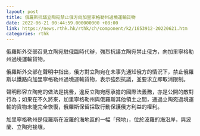 ```yaml
---
layout: post
title: 俄羅斯抗議立陶宛禁止俄方向加里寧格勒州過境運輸貨物
date: 2022-06-21 00:44:59.000000000 +08:00
link: https://news.rthk.hk/rthk/ch/component/k2/1653912-20220621.htm
categories: rthk
---
```


俄羅斯外交部召見立陶宛駐俄臨時代辦，強烈抗議立陶宛禁止俄方，向加里寧格勒州過境運輸貨物。
 
俄羅斯外交部在聲明中指出，俄方對立陶宛在未事先通知俄方的情況下，禁止俄羅斯以鐵路向加里寧格勒州過境運輸貨物，表示強烈抗議，並要求立即取消限制。
 
聲明形容立陶宛的做法是挑釁，違反立陶宛應承擔的國際法義務，亦是公開的敵對行為；如果在不久將來，加里寧格勒州與俄羅斯其他領土之間，通過立陶宛過境運輸的貨物未能完全恢復，俄羅斯保留採取行動保護俄方利益的權利。 

加里寧格勒州是俄羅斯在波羅的海地區的一幅「飛地」，位於波羅的海沿岸，與波蘭、立陶宛接壤。
